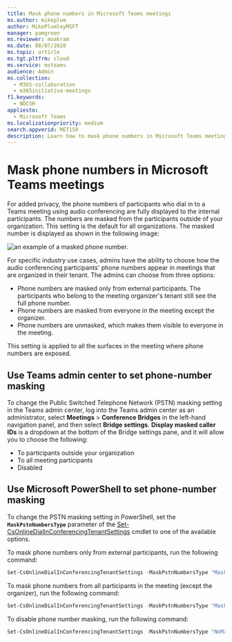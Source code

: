 ```yaml
---
title: Mask phone numbers in Microsoft Teams meetings
ms.author: mikeplum
author: MikePlumleyMSFT
manager: pamgreen
ms.reviewer: moakram
ms.date: 08/07/2020
ms.topic: article
ms.tgt.pltfrm: cloud
ms.service: msteams
audience: Admin
ms.collection: 
  - M365-collaboration
  - m365initiative-meetings
f1.keywords: 
  - NOCSH
appliesto: 
  - Microsoft Teams
ms.localizationpriority: medium
search.appverid: MET150
description: Learn how to mask phone numbers in Microsoft Teams meetings
---
```


# Mask phone numbers in Microsoft Teams meetings

For added privacy, the phone numbers of participants who dial in to a Teams meeting using audio conferencing are fully displayed to the internal participants. The numbers are masked from the participants outside of your organization. This setting is the default for all organizations. The masked number is displayed as shown in the following image:

![an example of a masked phone number.](media/hiddenPhoneNum.png)

For specific industry use cases, admins have the ability to choose how the audio conferencing participants' phone numbers appear in meetings that are organized in their tenant. The admins can choose from three options:

- Phone numbers are masked only from external participants. The participants who belong to the meeting organizer's tenant still see the full phone number.
- Phone numbers are masked from everyone in the meeting except the organizer.
- Phone numbers are unmasked, which makes them visible to everyone in the meeting.

This setting is applied to all the surfaces in the meeting where phone numbers are exposed.

## Use Teams admin center to set phone-number masking

To change the Public Switched Telephone Network (PSTN) masking setting in the Teams admin center, log into the Teams admin center as an administrator, select **Meetings** > **Conference Bridges** in the left-hand navigation panel, and then select **Bridge settings**. **Display masked caller IDs** is a dropdown at the bottom of the Bridge settings pane, and it will allow you to choose the following:

- To participants outside your organization
- To all meeting participants
- Disabled

## Use Microsoft PowerShell to set phone-number masking

To change the PSTN masking setting in PowerShell, set the **`MaskPstnNumbersType`** parameter of the [Set-CsOnlineDialInConferencingTenantSettings](/powershell/module/skype/set-csonlinedialinconferencingtenantsettings) cmdlet to one of the available options.

To mask phone numbers only from external participants, run the following command:

```PowerShell
Set-CsOnlineDialInConferencingTenantSettings -MaskPstnNumbersType "MaskedForExternalUsers"
```

To mask phone numbers from all participants in the meeting (except the organizer), run the following command:

```PowerShell
Set-CsOnlineDialInConferencingTenantSettings -MaskPstnNumbersType "MaskedForAllUsers"
```

To disable phone number masking, run the following command:

```PowerShell
Set-CsOnlineDialInConferencingTenantSettings -MaskPstnNumbersType "NoMasking"
```
